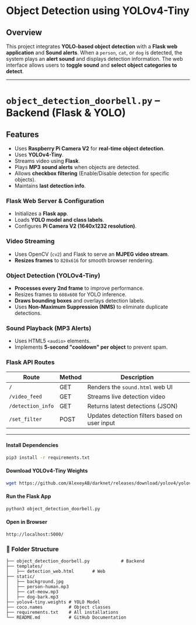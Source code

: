# Object Detection using YOLOv4-Tiny

## Overview
This project integrates **YOLO-based object detection** with a **Flask web application** and **Sound alerts**. When a `person`, `cat`, or `dog` is detected, the system plays an **alert sound** and displays detection information. The web interface allows users to **toggle sound** and **select object categories to detect**.

---

#  `object_detection_doorbell.py` – Backend (Flask & YOLO)
##  Features
- Uses **Raspberry Pi Camera V2** for **real-time object detection**.
- Uses **YOLOv4-Tiny**.
- Streams video using **Flask**.
- Plays **MP3 sound alerts** when objects are detected.
- Allows **checkbox filtering** (Enable/Disable detection for specific objects).
- Maintains **last detection info**.

### **Flask Web Server & Configuration**
- Initializes a **Flask app**.
- Loads **YOLO model and class labels**.
- Configures **Pi Camera V2 (1640x1232 resolution)**.

### **Video Streaming**
- Uses OpenCV (`cv2`) and Flask to serve an **MJPEG video stream**.
- **Resizes frames** to `820x616` for smooth browser rendering.

### **Object Detection (YOLOv4-Tiny)**
- **Processes every 2nd frame** to improve performance.
- Resizes frames to `608x608` for YOLO inference.
- **Draws bounding boxes** and overlays detection labels.
- Uses **Non-Maximum Suppression (NMS)** to eliminate duplicate detections.

### **Sound Playback (MP3 Alerts)**
- Uses HTML5 `<audio>` elements.
- Implements **5-second "cooldown" per object** to prevent spam.

### **Flask API Routes**
| Route             | Method | Description |
|------------------|--------|-------------|
| `/`              | GET    | Renders the `sound.html` web UI |
| `/video_feed`    | GET    | Streams live detection video |
| `/detection_info` | GET   | Returns latest detections (JSON) |
| `/set_filter`    | POST   | Updates detection filters based on user input |

---

#### **Install Dependencies**
```bash
pip3 install -r requirements.txt
```
#### **Download YOLOv4-Tiny Weights**
```bash
wget https://github.com/AlexeyAB/darknet/releases/download/yolov4/yolov4-tiny.weights
```
#### **Run the Flask App**
```bash
python3 object_detection_doorbell.py
```
#### **Open in Browser**
```url
http://localhost:5000/
```

### 📂 Folder Structure
```
├── object_detection_doorbell.py            # Backend
├── templates/
│   ├── detection_web.html       # Web
├── static/
│   ├── background.jpg
│   ├── person-human.mp3
│   ├── cat-meow.mp3
│   ├── dog-bark.mp3
├── yolov4-tiny.weights # YOLO Model
├── coco.names          # Object classes
├── requirements.txt    # All installations
└── README.md           # GitHub Documentation
```